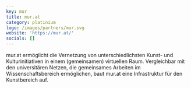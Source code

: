 ```yaml
---
key: mur
title: mur.at
category: platinium
logo: /images/partners/mur.svg
website: 'https://mur.at/'
socials: []
---
```


mur.at ermöglicht die Vernetzung von unterschiedlichsten Kunst- und Kulturinitiativen in einem (gemeinsamen) virtuellen Raum. Vergleichbar mit den universitären Netzen, die gemeinsames Arbeiten im Wissenschaftsbereich ermöglichen, baut mur.at eine Infrastruktur für den Kunstbereich auf. 
